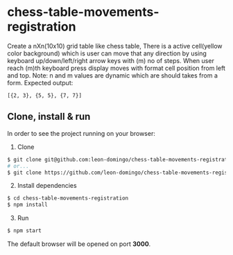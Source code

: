 # chess-table-movements-registration

Create a nXn(10x10) grid table like chess table, There is a active cell(yellow color background) which is user can move that any direction by using keyboard up/down/left/right arrow keys with (m) no of steps. When user reach (m)th keyboard press display moves with format cell position from left and top.
Note: n and m values are dynamic which are should takes from a form.
Expected output:

```
[{2, 3}, {5, 5}, {7, 7}]
```

## Clone, install & run

In order to see the project running on your browser:

1) Clone

```sh
$ git clone git@github.com:leon-domingo/chess-table-movements-registration.git
# or...
$ git clone https://github.com/leon-domingo/chess-table-movements-registration.git
```

2) Install dependencies

```sh
$ cd chess-table-movements-registration
$ npm install
```

3) Run

```sh
$ npm start
```

The default browser will be opened on port **3000**.
